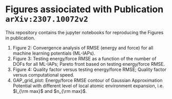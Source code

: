 # Figures assiociated with Publication `arXiv:2307.10072v2`

This repository contains the jupyter notebooks for reproducing the Figures in publication. 
1. Figure 2: Convergence analysis of RMSE (energy and force) for all machine learning potentials (ML-IAPs).
2. Figure 3: Testing energy/force RMSE as a function of the number of DOFs for all ML-IAPs; Pareto front based on testing energy/force RMSE.
3. Figure 4: Quality factor versus testing energy/force RMSE; Quality factor versus computational speed.
4. GAP_grid_plot: Energy/force RMSE contour of Gaussian Approximation Potential with different level of local atomic environment expansion, i.e. $l_{\rm max}$ and $n_{\rm max}$.
